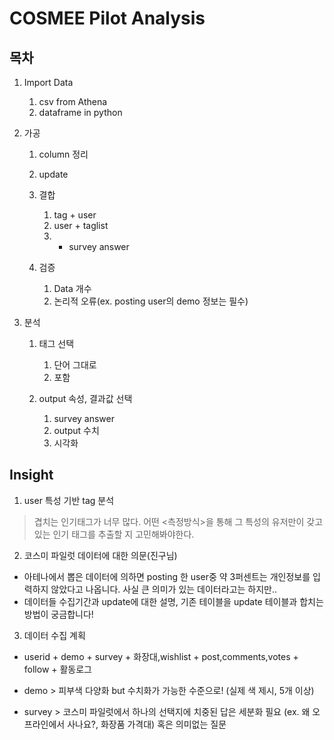 # COSMEE Pilot Analysis
## 목차

1. Import Data
    1. csv from Athena
    2. dataframe in python

2. 가공
    1. column 정리
    2. update
    3. 결합
        1. tag + user
        2. user + taglist
        3. + survey answer
        
    4. 검증
        1. Data 개수
        2. 논리적 오류(ex. posting user의 demo 정보는 필수)

3. 분석
    1. 태그 선택
        1. 단어 그대로
        2. 포함

    2. output 속성, 결과값 선택
        1. survey answer
        2. output 수치
        3. 시각화

## Insight
1. user 특성 기반 tag 분석
> 겹치는 인기태그가 너무 많다.
어떤 <측정방식>을 통해 그 특성의 유저만이 갖고있는 인기 태그를 추출할 지 고민해봐야한다.

2. 코스미 파일럿 데이터에 대한 의문(진구님)
- 아테나에서 뽑은 데이터에 의하면 posting 한 user중 약 3퍼센트는 개인정보를 입력하지 않았다고 나옵니다. 사실 큰 의미가 있는 데이터라고는 하지만.. 
- 데이터들 수집기간과 update에 대한 설명, 기존 테이블을 update 테이블과 합치는 방법이 궁금합니다!

3. 데이터 수집 계획
- userid + demo + survey + 화장대,wishlist + post,comments,votes + follow + 활동로그

- demo > 피부색 다양화 but 수치화가 가능한 수준으로! (실제 색 제시, 5개 이상)
- survey > 코스미 파일럿에서 하나의 선택지에 치중된 답은 세분화 필요 (ex. 왜 오프라인에서 사나요?, 화장품 가격대) 혹은 의미없는 질문
